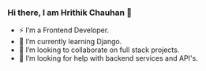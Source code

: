 ### Hi there, I am Hrithik Chauhan 👋
  
- ⚡ I’m a Frontend Developer.
- 🌱 I’m currently learning Django.
- 👯 I’m looking to collaborate on full stack projects.
- 🤔 I’m looking for help with backend services and API's.





<!--
**Hrithik5/Hrithik5** is a ✨ _special_ ✨ repository because its `README.md` (this file) appears on your GitHub profile.

Here are some ideas to get you started:

- 🔭 I’m currently working on ...
- 🌱 I’m currently learning ...
- 👯 I’m looking to collaborate on ...
- 🤔 I’m looking for help with ...
- 💬 Ask me about ...
- 📫 How to reach me: ...
- 😄 Pronouns: ...
- ⚡ Fun fact: ...
-->
